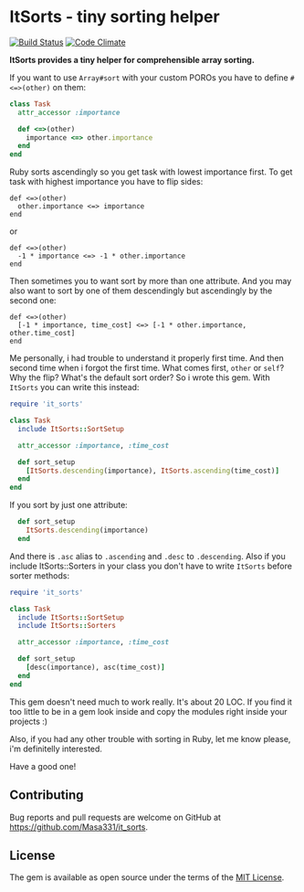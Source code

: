 # ItSorts - tiny sorting helper

[![Build Status](https://travis-ci.org/Masa331/it_sorts.svg?branch=master)](https://travis-ci.org/Masa331/it_sorts)
[![Code Climate](https://codeclimate.com/github/Masa331/it_sorts/badges/gpa.svg)](https://codeclimate.com/github/Masa331/it_sorts)

**ItSorts provides a tiny helper for comprehensible array sorting.**

If you want to use `Array#sort` with your custom POROs you have to define `#<=>(other)` on them:

```ruby
class Task
  attr_accessor :importance

  def <=>(other)
    importance <=> other.importance
  end
end
```
Ruby sorts ascendingly so you get task with lowest importance first. To get task with highest importance you have to flip sides:
```
def <=>(other)
  other.importance <=> importance
end
```
or
```
def <=>(other)
  -1 * importance <=> -1 * other.importance
end
```
Then sometimes you to want sort by more than one attribute. And you may also want to sort by one of them descendingly but ascendingly by the second one:
```
def <=>(other)
  [-1 * importance, time_cost] <=> [-1 * other.importance, other.time_cost]
end
```

Me personally, i had trouble to understand it properly first time. And then second time when i forgot the first time. What comes first, `other` or `self`? Why the flip? What's the default sort order? So i wrote this gem. With `ItSorts` you can write this instead:

```ruby
require 'it_sorts'

class Task
  include ItSorts::SortSetup

  attr_accessor :importance, :time_cost

  def sort_setup
    [ItSorts.descending(importance), ItSorts.ascending(time_cost)]
  end
end
```
If you sort by just one attribute:
```ruby
  def sort_setup
    ItSorts.descending(importance)
  end
```

And there is `.asc` alias to `.ascending` and `.desc` to `.descending`. Also if you include ItSorts::Sorters in your class you don't have to write `ItSorts` before sorter methods:
```ruby
require 'it_sorts'

class Task
  include ItSorts::SortSetup
  include ItSorts::Sorters

  attr_accessor :importance, :time_cost

  def sort_setup
    [desc(importance), asc(time_cost)]
  end
end
```

This gem doesn't need much to work really. It's about 20 LOC. If you find it too little to be in a gem look inside and copy the modules right inside your projects :)

Also, if you had any other trouble with sorting in Ruby, let me know please, i'm definitelly interested.

Have a good one!

## Contributing

Bug reports and pull requests are welcome on GitHub at https://github.com/Masa331/it_sorts.

## License

The gem is available as open source under the terms of the [MIT License](http://opensource.org/licenses/MIT).
